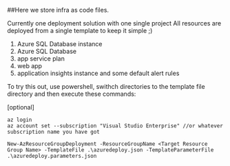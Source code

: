 ##Here we store infra as code files.

Currently one deployment solution with one single project
All resources are deployed from a single template to keep it simple ;)
1. Azure SQL Database instance
1. Azure SQL Database
1. app service plan
1. web app
1. application insights instance and some default alert rules

To try this out, use powershell, swithch directories to the template file directory and then execute these commands: 

[optional]
```
az login
az account set --subscription "Visual Studio Enterprise" //or whatever subscription name you have got 
```

```
New-AzResourceGroupDeployment -ResourceGroupName <Target Resource Group Name> -TemplateFile .\azuredeploy.json -TemplateParameterFile .\azuredeploy.parameters.json
```

